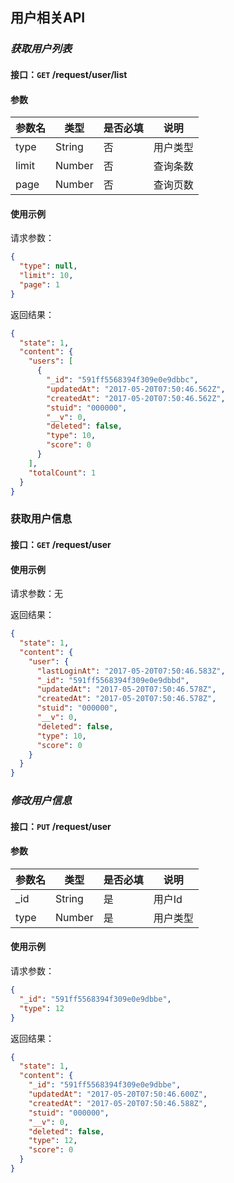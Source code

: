 ## 用户相关API
### *获取用户列表*
#### 接口：`GET` /request/user/list
#### 参数



参数名 | 类型 | 是否必填 | 说明
--- | --- | --- | ---
type | String | 否 | 用户类型
limit | Number | 否 | 查询条数
page | Number | 否 | 查询页数



#### 使用示例

请求参数：

```json
{
  "type": null,
  "limit": 10,
  "page": 1
}
```

返回结果：

```json
{
  "state": 1,
  "content": {
    "users": [
      {
        "_id": "591ff5568394f309e0e9dbbc",
        "updatedAt": "2017-05-20T07:50:46.562Z",
        "createdAt": "2017-05-20T07:50:46.562Z",
        "stuid": "000000",
        "__v": 0,
        "deleted": false,
        "type": 10,
        "score": 0
      }
    ],
    "totalCount": 1
  }
}
```
### 获取用户信息
#### 接口：`GET` /request/user
#### 使用示例

请求参数：无


返回结果：

```json
{
  "state": 1,
  "content": {
    "user": {
      "lastLoginAt": "2017-05-20T07:50:46.583Z",
      "_id": "591ff5568394f309e0e9dbbd",
      "updatedAt": "2017-05-20T07:50:46.578Z",
      "createdAt": "2017-05-20T07:50:46.578Z",
      "stuid": "000000",
      "__v": 0,
      "deleted": false,
      "type": 10,
      "score": 0
    }
  }
}
```
### *修改用户信息*
#### 接口：`PUT` /request/user
#### 参数



参数名 | 类型 | 是否必填 | 说明
--- | --- | --- | ---
_id | String | 是 | 用户Id
type | Number | 是 | 用户类型



#### 使用示例

请求参数：

```json
{
  "_id": "591ff5568394f309e0e9dbbe",
  "type": 12
}
```

返回结果：

```json
{
  "state": 1,
  "content": {
    "_id": "591ff5568394f309e0e9dbbe",
    "updatedAt": "2017-05-20T07:50:46.600Z",
    "createdAt": "2017-05-20T07:50:46.588Z",
    "stuid": "000000",
    "__v": 0,
    "deleted": false,
    "type": 12,
    "score": 0
  }
}
```